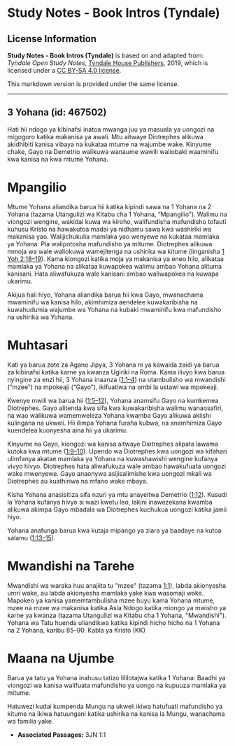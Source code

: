 # Study Notes - Book Intros (Tyndale)

## License Information

**Study Notes - Book Intros (Tyndale)** is based on and adapted from: _Tyndale Open Study Notes_, [Tyndale House Publishers](https://tyndaleopenresources.com/), 2019, which is licensed under a [CC BY-SA 4.0 license](https://creativecommons.org/licenses/by-sa/4.0/legalcode.en).

This markdown version is provided under the same license.



--------------------------------

## 3 Yohana (id: 467502)

Hati hii ndogo ya kibinafsi inatoa mwanga juu ya masuala ya uongozi na migogoro katika makanisa ya awali. Mtu aitwaye Diotrephes alikuwa akidhibiti kanisa vibaya na kukataa mtume na wajumbe wake. Kinyume chake, Gayo na Demetrio walikuwa wanaume wawili waliobaki waaminifu kwa kanisa na kwa mtume Yohana.

Mpangilio
=========

Mtume Yohana aliandika barua hii katika kipindi sawa na 1 Yohana na 2 Yohana (tazama Utangulizi wa Kitabu cha 1 Yohana, “Mpangilio”). Walimu na viongozi wengine, wakidai kuwa wa kiroho, walifundisha mafundisho tofauti kuhusu Kristo na hawakutoa madai ya nidhamu sawa kwa washiriki wa makanisa yao. Walijichukulia mamlaka yao wenyewe na kukataa mamlaka ya Yohana. Pia walipotosha mafundisho ya mitume. Diotrephes alikuwa mmoja wa wale waliokuwa wamejitenga na ushirika wa kitume (linganisha [1 Yoh 2:18–19](https://ref.ly/1John2:18-1John2:19)). Kama kiongozi katika moja ya makanisa ya eneo hilo, alikataa mamlaka ya Yohana na alikataa kuwapokea walimu ambao Yohana alituma kanisani. Hata aliwafukuza wale kanisani ambao waliwapokea na kuwapa ukarimu.

Akijua hali hiyo, Yohana aliandika barua hii kwa Gayo, mwanachama mwaminifu wa kanisa hilo, akimhimiza aendelee kuwakaribisha na kuwahudumia wajumbe wa Yohana na kubaki mwaminifu kwa mafundisho na ushirika wa Yohana.

Muhtasari
=========

Kati ya barua zote za Agano Jipya, 3 Yohana ni ya kawaida zaidi ya barua za kibinafsi katika karne ya kwanza Ugiriki na Roma. Kama ilivyo kwa barua nyingine za enzi hii, 3 Yohana inaanza ([1:1–4](https://ref.ly/3John1:1-3John1:4)) na utambulisho wa mwandishi (“mzee”) na mpokeaji (“Gayo”), ikifuatiwa na ombi la ustawi wa mpokeaji.

Kwenye mwili wa barua hii ([1:5–12](https://ref.ly/3John1:5-3John1:12)), Yohana anamsifu Gayo na kumkemea Diotrephes. Gayo alitenda kwa sifa kwa kuwakaribisha walimu wanaosafiri, na wao walikuwa wamemweleza Yohana kwamba Gayo alikuwa akiishi kulingana na ukweli. Hii ilimpa Yohana furaha kubwa, na anamhimiza Gayo kuendelea kuonyesha aina hii ya ukarimu.

Kinyume na Gayo, kiongozi wa kanisa aitwaye Diotrephes alipata lawama kutoka kwa mtume ([1:9–10](https://ref.ly/3John1:9-3John1:10)). Upendo wa Diotrephes kwa uongozi wa kifahari ulimfanya akatae mamlaka ya Yohana na kuwashawishi wengine kufanya vivyo hivyo. Diotrephes hata aliwafukuza wale ambao hawakufuata uongozi wake mwenyewe. Gayo anaonywa asijisalimishe kwa uongozi mkali wa Diotrephes au kuathiriwa na mfano wake mbaya.

Kisha Yohana anasisitiza sifa nzuri ya mtu anayeitwa Demetrio ([1:12](https://ref.ly/3John1:12)). Kusudi la Yohana kufanya hivyo si wazi kwetu leo, lakini inawezekana kwamba alikuwa akimpa Gayo mbadala wa Diotrephes kuchukua uongozi katika jamii hiyo.

Yohana anafunga barua kwa kutaja mipango ya ziara ya baadaye na kutoa salamu ([1:13–15](https://ref.ly/3John1:13-3John1:15)).

Mwandishi na Tarehe
===================

Mwandishi wa waraka huu anajiita tu "mzee" (tazama [1:1](https://ref.ly/3John1:1)), labda akionyesha umri wake, au labda akionyesha mamlaka yake kwa wasomaji wake. Mapokeo ya kanisa yamemtambulisha mzee huyu kama Yohana mtume, mzee na mzee wa makanisa katika Asia Ndogo katika miongo ya mwisho ya karne ya kwanza (tazama Utangulizi wa Kitabu cha 1 Yohana, "Mwandishi"). Yohana wa Tatu huenda uliandikwa katika kipindi hicho hicho na 1 Yohana na 2 Yohana, karibu 85–90\. Kabla ya Kristo (KK)

Maana na Ujumbe
===============

Barua ya tatu ya Yohana inahusu tatizo lililotajwa katika 1 Yohana: Baadhi ya viongozi wa kanisa walifuata mafundisho ya uongo na kupuuza mamlaka ya mitume.

Hatuwezi kudai kumpenda Mungu na ukweli ikiwa hatufuati mafundisho ya kitume na ikiwa hatuungani katika ushirika na kanisa la Mungu, wanachama wa familia yake.

* **Associated Passages:** 3JN 1:1

